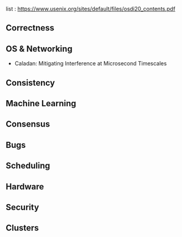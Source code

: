 list : https://www.usenix.org/sites/default/files/osdi20_contents.pdf

## Correctness
## OS & Networking
- Caladan: Mitigating Interference at Microsecond Timescales
## Consistency
## Machine Learning
## Consensus
## Bugs
## Scheduling
## Hardware
## Security
## Clusters
